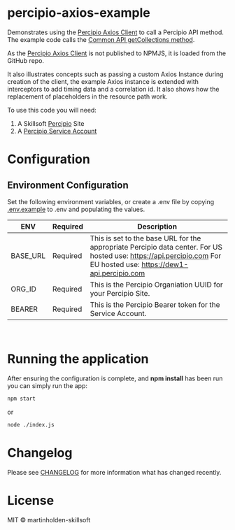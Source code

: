 # percipio-axios-example

Demonstrates using the [Percipio Axios Client](https://github.com/martinholden-skillsoft/percipio-axios) to call a Percipio API method. The example code calls the [Common API getCollections method](https://api.percipio.com/common/api-docs/#/%2Fv1/getCollections).

As the [Percipio Axios Client](https://github.com/martinholden-skillsoft/percipio-axios) is not published to NPMJS, it is loaded from the GitHub repo.

It also illustrates concepts such as passing a custom Axios Instance during creation of the client, the example Axios instance is extended with interceptors to add timing data and a correlation id. It also shows how the replacement of placeholders in the resource path work.

To use this code you will need:

1. A Skillsoft [Percipio](https://www.skillsoft.com/platform-solution/percipio/) Site
1. A [Percipio Service Account](https://documentation.skillsoft.com/en_us/pes/Integration/Understanding-Percipio/rest-api/pes_authentication.htm)

# Configuration

## Environment Configuration

Set the following environment variables, or create a .env file by copying [.env.example](.env.example) to .env and populating the values.

| ENV      | Required | Description                                                                                                                                                        |
| -------- | -------- | ------------------------------------------------------------------------------------------------------------------------------------------------------------------ |
| BASE_URL | Required | This is set to the base URL for the appropriate Percipio data center. For US hosted use: https://api.percipio.com For EU hosted use: https://dew1-api.percipio.com |
| ORG_ID   | Required | This is the Percipio Organiation UUID for your Percipio Site.                                                                                                      |
| BEARER   | Required | This is the Percipio Bearer token for the Service Account.                                                                                                         |

<br/>

# Running the application

After ensuring the configuration is complete, and **npm install** has been run you can simply run the app:

```bash
npm start
```

or

```bash
node ./index.js
```

# Changelog

Please see [CHANGELOG](CHANGELOG.md) for more information what has changed recently.

# License

MIT © martinholden-skillsoft
